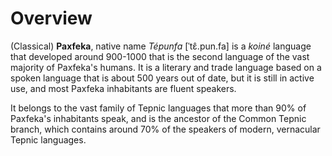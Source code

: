 # Overview

(Classical) **Paxfeka**, native name _Tépunfa_ [ˈtɛ̂.pun.fa] is a _koiné_ language that developed around 900-1000 that is the second language of the vast majority of Paxfeka's humans. It is a literary and trade language based on a spoken language that is about 500 years out of date, but it is still in active use, and most Paxfeka inhabitants are fluent speakers.

It belongs to the vast family of Tepnic languages that more than 90% of Paxfeka's inhabitants speak, and is the ancestor of the Common Tepnic branch, which contains around 70% of the speakers of modern, vernacular Tepnic languages.

